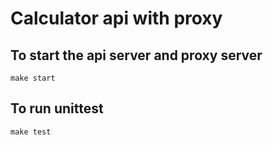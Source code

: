 # Calculator api with proxy

## To start the api server and proxy server

```
make start
```

## To run unittest

```
make test
```
